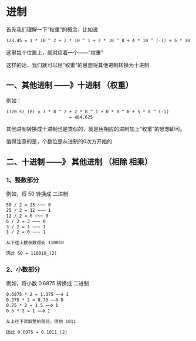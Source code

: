 # 进制

首先我们理解一下“权重”的概念，比如说

```latex
123.45 = 1 * 10 ^ 2 + 2 * 10 ^ 1 + 3 * 10 ^ 0 + 4 * 10 ^ (-1) + 5 * 10 ^ (-2)
```

这里每个位置上，就对应着一个——“权重”

这样的话，我们就可以用“权重”的思想将其他进制转换为十进制

## 一、其他进制 ——》十进制 （权重）

例如：

```latex
(720.5)_(8) = 7 * 8 ^ 2 + 2 * 8 ^ 1 + 0 * 8 ^ 0 + 5 * 8 ^ (-1)
						= 464.625
```

其他进制转换成十进制也是类似的，就是用相应的进制加上“权重”的思想即可。

值得注意的是，个数位是从进制的0次方开始的

## 二、十进制 ——》 其他进制 （相除 相乘）

### 1、整数部分

例如，将 50 转换成 二进制

```latex
50 / 2 = 25 ~~~ 0
25 / 2 = 12 ~~~ 1
12 / 2 = 6 ~~~ 0
6 / 2 = 3 ~~~ 0
3 / 2 = 1 ~~~ 1
1 / 2 = 0 ~~~ 1

从下往上数余数得到 110010

因此 50 = 110010_(2)
```



### 2、小数部分

例如，将小数 0.6875 转换成 二进制

```latex
0.6875 * 2 = 1.375 ——》 1
0.375 * 2 = 0.75 ——》 0
0.75 * 2 = 1.5 ——》 1
0.5 * 2 = 1 ——》 1

从上往下读取整的部分，得到 1011

因此 0.6875 = 0.1011_(2)
```

